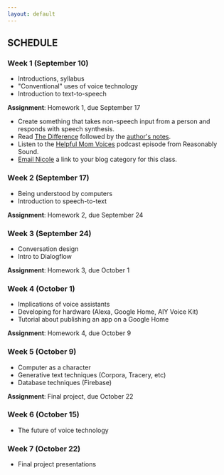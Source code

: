 ```yaml
---
layout: default
---
```


## SCHEDULE

### Week 1 (September 10)

- Introductions, syllabus
- "Conventional" uses of voice technology
- Introduction to text-to-speech

**Assignment**: Homework 1, due September 17
- Create something that takes non-speech input from a person and responds with speech synthesis.
- Read [The Difference](https://qntm.org/difference) followed by the [author's notes](https://qntm.org/adapting).
- Listen to the [Helpful Mom Voices](http://reasonablysound.com/2018/02/27/helpful-mom-voices/) podcast episode from Reasonably Sound.
- [Email Nicole](mailto:nicole.he@nyu.edu) a link to your blog category for this class.


### Week 2 (September 17)

- Being understood by computers
- Introduction to speech-to-text

**Assignment**: Homework 2, due September 24

### Week 3 (September 24)

- Conversation design
- Intro to Dialogflow

**Assignment**: Homework 3, due October 1

### Week 4 (October 1)

- Implications of voice assistants
- Developing for hardware (Alexa, Google Home, AIY Voice Kit)
- Tutorial about publishing an app on a Google Home

**Assignment**: Homework 4, due October 9

### Week 5 (October 9)

- Computer as a character
- Generative text techniques (Corpora, Tracery, etc)
- Database techniques (Firebase)

**Assignment**: Final project, due October 22

### Week 6 (October 15)

- The future of voice technology

### Week 7 (October 22)

- Final project presentations